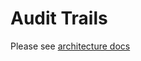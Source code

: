 # Audit Trails

Please see [architecture docs](https://github.com/wings-software/nextgenui/blob/master/docs/architectures/AuditTrails.md)
